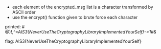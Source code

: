 - each element of the encrypted_msg list is a character transformed by ASCII order
- use the encrypt() function given to brute force each character

printed: # @)!,*^=AIS3{NeverUseTheCryptographyLibraryImplementedYourSelf}-=1#&*

flag: AIS3{NeverUseTheCryptographyLibraryImplementedYourSelf}

